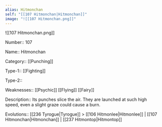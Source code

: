 ```yaml
---
alias: Hitmonchan
self: "[[107 Hitmonchan|Hitmonchan]]"
image: "![[107 Hitmonchan.png]]"
---
```


![[107 Hitmonchan.png]]


Number:: 107

Name:: Hitmonchan

Category:: [[Punching]]

Type-1:: [[Fighting]]

Type-2:: 

Weaknesses:: [[Psychic]] [[Flying]] [[Fairy]]

Description:: Its punches slice the air. They are launched at such high speed, even a slight graze could cause a burn.

Evolutions:: [[236 Tyrogue|Tyrogue]] > [[106 Hitmonlee|Hitmonlee]] | [[107 Hitmonchan|Hitmonchan]] | [[237 Hitmontop|Hitmontop]]